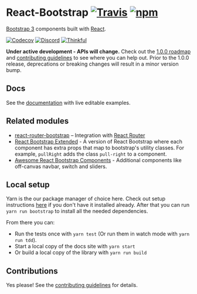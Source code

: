 # React-Bootstrap [![Travis][build-badge]][build] [![npm][npm-badge]][npm]

[Bootstrap 3][bootstrap] components built with [React][react].

[![Codecov][codecov-badge]][codecov]
[![Discord][discord-badge]][discord]
[![Thinkful][thinkful-badge]][thinkful]

**Under active development - APIs will change.** Check out the [1.0.0 roadmap](https://github.com/react-bootstrap/react-bootstrap/wiki#100-roadmap) and [contributing guidelines][contributing] to see where you can help out. Prior to the 1.0.0 release, deprecations or breaking changes will result in a minor version bump.

## Docs

See the [documentation][documentation] with live editable examples.

## Related modules

* [react-router-bootstrap][react-router-bootstrap] – Integration with [React Router][react-router]
* [React Bootstrap Extended][react-bootstrap-extended] - A version of React Bootstrap where each component has extra props that map to bootstrap's utility classes. For example, `pullRight` adds the class `pull-right` to a component.
* [Awesome React Bootstrap Components][awesome-react-bootstrap-components] - Additional components like off-canvas navbar, switch and sliders.

## Local setup

Yarn is the our package manager of choice here. Check out setup
instructions [here](https://yarnpkg.com/en/docs/install) if you don't have it installed already.
After that you can run `yarn run bootstrap` to install all the needed dependencies.

From there you can:

- Run the tests once with `yarn test` (Or run them in watch mode with `yarn run tdd`).
- Start a local copy of the docs site with `yarn start`
- Or build a local copy of the library with `yarn run build`

## Contributions

Yes please! See the [contributing guidelines][contributing] for details.

[bootstrap]: https://getbootstrap.com/docs/3.3/
[react]: http://facebook.github.io/react/
[documentation]: http://react-bootstrap.github.io
[contributing]: CONTRIBUTING.md
[build-badge]: https://travis-ci.org/react-bootstrap/react-bootstrap.svg?branch=master
[build]: https://travis-ci.org/react-bootstrap/react-bootstrap
[npm-badge]: https://badge.fury.io/js/react-bootstrap.svg
[npm]: http://badge.fury.io/js/react-bootstrap
[react-router-bootstrap]: https://github.com/react-bootstrap/react-router-bootstrap
[react-router]: https://github.com/reactjs/react-router
[react-bootstrap-extended]: https://github.com/rbalicki2/react-bootstrap-extended
[awesome-react-bootstrap-components]: https://github.com/Hermanya/awesome-react-bootstrap-components
[thinkful-badge]: https://tf-assets-staging.s3.amazonaws.com/badges/thinkful_repo_badge.svg
[thinkful]: http://start.thinkful.com/react/?utm_source=github&utm_medium=badge&utm_campaign=react-bootstrap
[codecov-badge]: https://img.shields.io/codecov/c/github/react-bootstrap/react-bootstrap/master.svg
[codecov]: https://codecov.io/gh/react-bootstrap/react-bootstrap
[discord-badge]: https://img.shields.io/badge/Discord-Join%20chat%20%E2%86%92-738bd7.svg
[discord]: https://discord.gg/0ZcbPKXt5bXLs9XK
